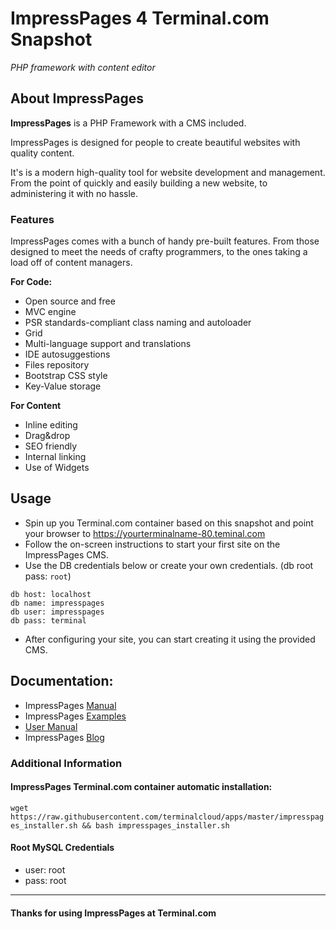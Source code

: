 # **ImpressPages 4** Terminal.com Snapshot
*PHP framework with content editor*

## About ImpressPages
**ImpressPages** is a PHP Framework with a CMS included.

ImpressPages is designed for people to create beautiful websites with quality content.

It's is a modern high-quality tool for website development and management. From the point of quickly and easily building a new website, to administering it with no hassle.

### Features
ImpressPages comes with a bunch of handy pre-built features. From those designed to meet the needs of crafty programmers, to the ones taking a load off of content managers.

**For Code:**
- Open source and free
- MVC engine
- PSR standards-compliant class naming and autoloader
- Grid
- Multi-language support and translations
- IDE autosuggestions
- Files repository
- Bootstrap CSS style
- Key-Value storage

**For Content**
- Inline editing
- Drag&drop
- SEO friendly
- Internal linking
- Use of Widgets

## Usage
- Spin up you Terminal.com container based on this snapshot and point your browser to https://yourterminalname-80.teminal.com
- Follow the on-screen instructions to start your first site on the ImpressPages CMS.
- Use the DB credentials below or create your own credentials. (db root pass: `root`)
```
db host: localhost
db name: impresspages
db user: impresspages
db pass: terminal

``` 
- After configuring your site, you can start creating it using the provided CMS.

## Documentation:
- ImpressPages [Manual](http://www.impresspages.org/docs/thinking-in-impresspages)
- ImpressPages [Examples](http://www.impresspages.org/docs/hello-world-plugin)
- [User Manual](http://www.impresspages.org/docs/installation)
- ImpressPages [Blog](http://www.impresspages.org/blog2)

### Additional Information
#### ImpressPages Terminal.com container automatic installation:
`wget https://raw.githubusercontent.com/terminalcloud/apps/master/impresspages_installer.sh && bash impresspages_installer.sh`
#### Root MySQL Credentials
- user: root
- pass: root

---

#### Thanks for using ImpressPages at Terminal.com 